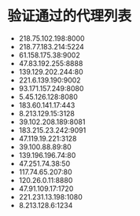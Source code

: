 # 验证通过的代理列表

 - 218.75.102.198:8000
 - 218.77.183.214:5224
 - 61.158.175.38:9002
 - 47.83.192.255:8888
 - 139.129.202.244:80
 - 221.6.139.190:9002
 - 93.171.157.249:8080
 - 5.45.126.128:8080
 - 183.60.141.17:443
 - 8.213.129.15:3128
 - 39.102.208.189:8081
 - 183.215.23.242:9091
 - 47.119.19.221:3128
 - 39.100.88.89:80
 - 139.196.196.74:80
 - 47.251.74.38:50
 - 117.74.65.207:80
 - 120.26.0.11:8880
 - 47.91.109.17:1720
 - 221.231.13.198:1080
 - 8.213.128.6:1234
